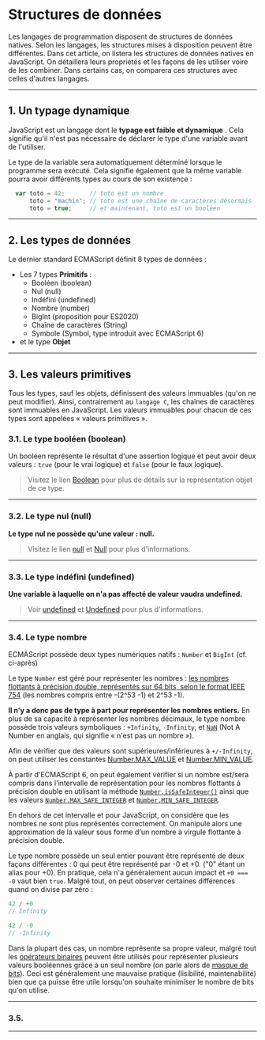 # Structures de données
Les langages de programmation disposent de structures de données natives. Selon les langages, les structures mises à disposition peuvent être différentes. Dans cet article, on listera les structures de données natives en JavaScript. On détaillera leurs propriétés et les façons de les utiliser voire de les combiner. Dans certains cas, on comparera ces structures avec celles d'autres langages.

-----

## 1. Un typage dynamique

JavaScript est un langage dont le __typage est faible et dynamique__ . Cela signifie qu'il n'est pas nécessaire de déclarer le type d'une variable avant de l'utiliser.  

Le type de la variable sera automatiquement déterminé lorsque le programme sera exécuté. Cela signifie également que la même variable pourra avoir différents types au cours de son existence :

```js
  var toto = 42;       // toto est un nombre
      toto = "machin"; // toto est une chaîne de caractères désormais
      toto = true;     // et maintenant, toto est un booléen
```

-----

## 2. Les types de données
Le dernier standard ECMAScript définit 8 types de données :

 - Les 7 types **Primitifs** : 
    - Booléen (boolean)
    - Nul (null)
    - Indéfini (undefined)
    - Nombre (number)
    - BigInt (proposition pour ES2020)
    - Chaîne de caractères (String)
    - Symbole (Symbol, type introduit avec ECMAScript 6)
 - et le type **Objet**

-----

## 3. Les valeurs primitives

Tous les types, sauf les objets, définissent des valeurs immuables (qu'on ne peut modifier). Ainsi, contrairement au `langage C`, les chaînes de caractères sont immuables en JavaScript. Les valeurs immuables pour chacun de ces types sont appelées « valeurs primitives ».


### 3.1. Le type booléen (boolean)

Un booléen représente le résultat d'une assertion logique et peut avoir deux valeurs : `true` (pour le vrai logique) et `false` (pour le faux logique).  
> Visitez le lien [Boolean](https://developer.mozilla.org/fr/docs/Web/JavaScript/Reference/Global_Objects/Boolean) pour plus de détails sur la représentation objet de ce type. 

-----

### 3.2. Le type nul (null)
**Le type nul ne possède qu'une valeur : null.**   
> Visitez le lien [null](https://developer.mozilla.org/fr/docs/Web/JavaScript/Reference/Global_Objects/null) et [Null](https://developer.mozilla.org/fr/docs/Glossary/Null) pour plus d'informations.

-----

### 3.3. Le type indéfini (undefined)
**Une variable à laquelle on n'a pas affecté de valeur vaudra undefined.**  
> Voir [undefined](https://developer.mozilla.org/fr/docs/Web/JavaScript/Reference/Global_Objects/undefined) et [Undefined](https://developer.mozilla.org/fr/docs/Glossary/undefined) pour plus d'informations.

-----

### 3.4. Le type nombre
ECMAScript possède deux types numériques natifs : `Number` et `BigInt` (cf. ci-après)  

Le type `Number` est géré pour représenter les nombres : [les nombres flottants à précision double, représentés sur 64 bits, selon le format IEEE 754](https://en.wikipedia.org/wiki/Double-precision_floating-point_format) (les nombres compris entre -(2^53 -1) et 2^53 -1).  

**Il n'y a donc pas de type à part pour représenter les nombres entiers.** En plus de sa capacité à représenter les nombres décimaux, le type nombre possède trois valeurs symboliques :  `+Infinity`, `-Infinity`, et [`NaN`](https://developer.mozilla.org/fr/docs/Web/JavaScript/Reference/Global_Objects/NaN) (Not A Number en anglais, qui signifie « n'est pas un nombre »). 

Afin de vérifier que des valeurs sont supérieures/inférieures à `+/-Infinity`, on peut utiliser les constantes [Number.MAX_VALUE](https://developer.mozilla.org/fr/docs/Web/JavaScript/Reference/Global_Objects/Number/MAX_VALUE) et [Number.MIN_VALUE](https://developer.mozilla.org/fr/docs/Web/JavaScript/Reference/Global_Objects/Number/MIN_VALUE).  

À partir d'ECMAScript 6, on peut également vérifier si un nombre est/sera compris dans l'intervalle de représentation pour les nombres flottants à précision double en utilisant la méthode [`Number.isSafeInteger()`](https://developer.mozilla.org/fr/docs/Web/JavaScript/Reference/Global_Objects/Number/isSafeInteger) ainsi que les valeurs [`Number.MAX_SAFE_INTEGER`](https://developer.mozilla.org/fr/docs/Web/JavaScript/Reference/Global_Objects/Number/MAX_SAFE_INTEGER) et [`Number.MIN_SAFE_INTEGER`](https://developer.mozilla.org/fr/docs/Web/JavaScript/Reference/Global_Objects/Number/MIN_SAFE_INTEGER).  

En dehors de cet intervalle et pour JavaScript, on considère que les nombres ne sont plus représentés correctement. On manipule alors une approximation de la valeur sous forme d'un nombre à virgule flottante à précision double.  

Le type nombre possède un seul entier pouvant être représenté de deux façons différentes : 0 qui peut être représenté par -0 et +0. ("0" étant un alias pour +0). En pratique, cela n'a généralement aucun impact et `+0 === -0` vaut bien `true`. Malgré tout, on peut observer certaines différences quand on divise par zéro :


```js
42 / +0
// Infinity

42 / -0
// -Infinity
```

Dans la plupart des cas, un nombre représente sa propre valeur, malgré tout les [opérateurs binaires](https://developer.mozilla.org/fr/docs/Web/JavaScript/Reference/Operators) peuvent être utilisés pour représenter plusieurs valeurs booléennes grâce à un seul nombre (on parle alors de [masque de bits](https://fr.wikipedia.org/wiki/Masquage)). Ceci est généralement une mauvaise pratique (lisibilité, maintenabilité) bien que ça puisse être utile lorsqu'on souhaite minimiser le nombre de bits qu'on utilise.

-----

### 3.5. 


-----


